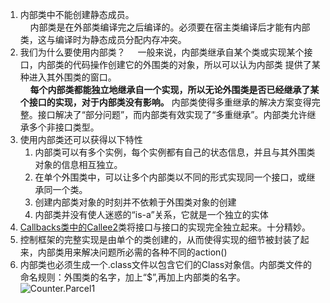 1. 内部类中不能创建静态成员。  
&nbsp;&nbsp;&nbsp;&nbsp;内部类是在外部类编译完之后编译的。必须要在宿主类编译后才能有内部类，这与编译时为静态成员分配内存冲突。  
2. 我们为什么要使用内部类？
&nbsp;&nbsp;&nbsp;&nbsp;一般来说，内部类继承自某个类或实现某个接口，内部类的代码操作创建它的外围类的对象，所以可以认为内部类
提供了某种进入其外围类的窗口。  
&nbsp;&nbsp;&nbsp;&nbsp;**每个内部类都能独立地继承自一个实现，所以无论外围类是否已经继承了某个接口的实现，对于内部类没有影响。**
内部类使得多重继承的解决方案变得完整。接口解决了“部分问题”，而内部类有效实现了“多重继承”。内部类允许继承多个非接口类型。  
3. 使用内部类还可以获得以下特性
    1. 内部类可以有多个实例，每个实例都有自己的状态信息，并且与其外围类对象的信息相互独立。
    2. 在单个外围类中，可以让多个内部类以不同的形式实现同一个接口，或继承同一个类。
    3. 创建内部类对象的时刻并不依赖于外围类对象的创建
    4. 内部类并没有使人迷惑的“is-a”关系，它就是一个独立的实体
4. [Callbacks类中的Callee2](https://github.com/ThemanerL/ThinkingJava/blob/master/src/main/java/thinkingjava/chapter10/Callbacks.java)类将接口与接口的实现完全独立起来。十分精妙。
5. 控制框架的完整实现是由单个的类创建的，从而使得实现的细节被封装了起来，内部类用来解决问题所必需的各种不同的action()
6. 内部类也必须生成一个.class文件以包含它们的Class对象信。内部类文件的命名规则：外围类的名字，加上“$”,再加上内部类的名字。  
![Counter.Parcel1](https://thinkingjava-md-1257967443.cos.ap-guangzhou.myqcloud.com/%E5%86%85%E9%83%A8%E7%B1%BB%E5%91%BD%E5%90%8D%E8%A7%84%E5%88%99.png?q-sign-algorithm=sha1&q-ak=AKIDELh1lHQ6wpv8roUXGBYMsVtKZpWYJz8D&q-sign-time=1541150271;1541152071&q-key-time=1541150271;1541152071&q-header-list=&q-url-param-list=&q-signature=5f024de3f70e30982c5bf34269c2dc0c9693bb26&x-cos-security-token=a11f459d4059acb20c89e2d15265c9eb92c27c2f10001&response-content-disposition=attachment)